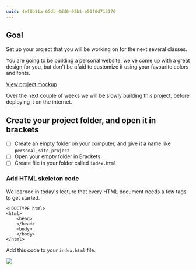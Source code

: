 ```yaml
---
uuid: 4ef0b11a-65db-4dd6-93b1-e50f6d713176
---
```


## Goal

Set up your project that you will be working on for the next several classes.

You are going to be building a personal website, we've come up with a great
design for you, but don't be afaid to customize it using your favourite colors and fonts.


[View project mockup](https://cl.ly/2u3D2E2f1m08)

Over the next couple of weeks we will be slowly building this project, before deploying
it on the internet.


## Create your project folder, and open it in brackets

- [ ] Create an empty folder on your computer, and give it a name like `personal_site_project`
- [ ] Open your empty folder in Brackets
- [ ] Create file in your folder called `index.html`

<!-- TODO: Add instructional video / gif -->


### Add HTML skeleton code

We learned in today's lecture that every HTML document needs a few tags to get started.

```
<!DOCTYPE html>
<html>
    <head>
    </head>
    <body>
    </body>
</html>
```

Add this code to your `index.html` file.

![](https://d3vv6lp55qjaqc.cloudfront.net/items/3V18270y4312243S2h3z/Image%202017-08-26%20at%201.04.43%20PM.png?X-CloudApp-Visitor-Id=2818368&v=39584e4d)
